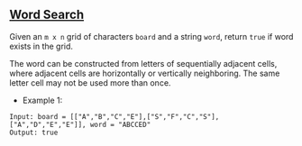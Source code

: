 ## [Word Search](https://leetcode.com/problems/word-search/)

Given an `m x n` grid of characters `board` and a string `word`, return `true` if word exists in the grid.

The word can be constructed from letters of sequentially adjacent cells, where adjacent cells are horizontally or vertically neighboring. The same letter cell may not be used more than once.


- Example 1:
```
Input: board = [["A","B","C","E"],["S","F","C","S"],["A","D","E","E"]], word = "ABCCED"
Output: true
```
